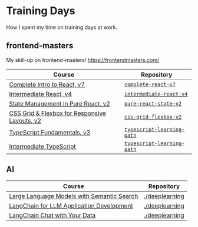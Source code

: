 # Training Days

How I spent my time on training days at work.

## frontend-masters
My skill-up on frontend-masters! https://frontendmasters.com/

| Course | Repository |
| ------ | ---------- |
| [Complete Intro to React, v7](https://frontendmasters.com/courses/complete-react-v7/) | [`complete-react-v7`](./complete-react-v7/)
| [Intermediate React, v4](https://frontendmasters.com/courses/intermediate-react-v4/) | [`intermediate-react-v4`](./intermediate-react-v4/)
| [State Management in Pure React, v2](https://frontendmasters.com/courses/pure-react-state/) | [`pure-react-state-v2`](./pure-react-state-v2/)
| [CSS Grid & Flexbox for Responsive Layouts, v2](https://frontendmasters.com/courses/css-grid-flexbox-v2/) | [`css-grid-flexbox-v2`](./css-grid-flexbox-v2/)
| [TypeScript Fundamentals, v3](https://frontendmasters.com/courses/typescript-v3/) | [`typescript-learning-path`](./typescript-learning-path/)
| [Intermediate TypeScript](https://frontendmasters.com/courses/intermediate-typescript/) | [`typescript-learning-path`](./typescript-learning-path/)

## AI

| Course | Repository |
| ------ | ---------- |
| [Large Language Models with Semantic Search](https://learn.deeplearning.ai/large-language-models-semantic-search) | [./deeplearning](./deeplearning/) |
| [LangChain for LLM Application Development](https://learn.deeplearning.ai/langchain) | [./deeplearning](./deeplearning/) |
| [LangChain Chat with Your Data](https://learn.deeplearning.ai/langchain-chat-with-your-data/) | [./deeplearning](./deeplearning/) |
